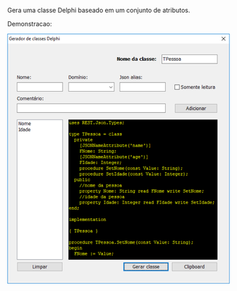 Gera uma classe Delphi baseado em um conjunto de atributos.

Demonstracao:

![demo](https://github.com/AndreAngelucci/gerador-classes-delphi/blob/master/demo/demo.png)
